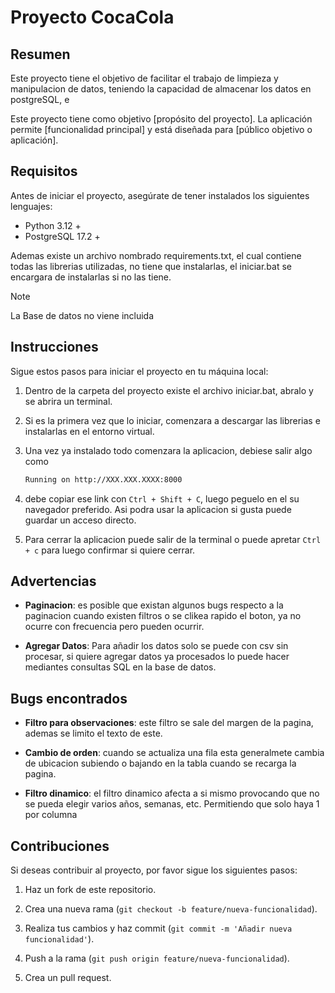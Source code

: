 # Proyecto CocaCola


## Resumen
Este proyecto tiene el objetivo de facilitar el trabajo de limpieza y manipulacion de datos, teniendo la capacidad de almacenar los datos en postgreSQL, e 

Este proyecto tiene como objetivo [propósito del proyecto]. La aplicación permite [funcionalidad principal] y está diseñada para [público objetivo o aplicación].


## Requisitos 
Antes de iniciar el proyecto, asegúrate de tener instalados los siguientes lenguajes:
- Python 3.12 +
- PostgreSQL 17.2 +

Ademas existe un archivo nombrado requirements.txt, el cual contiene todas las librerias utilizadas, no tiene que instalarlas, el iniciar.bat se encargara de instalarlas si no las tiene. 

> [!NOTE]
> La Base de datos no viene incluida

## Instrucciones
Sigue estos pasos para iniciar el proyecto en tu máquina local:

1. Dentro de la carpeta del proyecto existe el archivo iniciar.bat, abralo y se abrira un terminal.

2. Si es la primera vez que lo iniciar, comenzara a descargar las librerias e instalarlas en el entorno virtual.

3. Una vez ya instalado todo comenzara la aplicacion, debiese salir algo como
    ```bash
    Running on http://XXX.XXX.XXXX:8000
    ```
4. debe copiar ese link con `Ctrl + Shift + C`, luego peguelo en el su navegador preferido. Asi podra usar la aplicacion si gusta puede guardar un acceso directo.

5. Para cerrar la aplicacion puede salir de la terminal o puede apretar `Ctrl + c` para luego confirmar si quiere cerrar.


## Advertencias
- **Paginacion**: es posible que existan algunos bugs respecto a la paginacion cuando existen filtros o se clikea rapido el boton, ya no ocurre con frecuencia pero pueden ocurrir. 

- **Agregar Datos**: Para añadir los datos solo se puede con csv sin procesar, si quiere agregar datos ya procesados lo puede hacer mediantes consultas SQL en la base de datos.


## Bugs encontrados
- **Filtro para observaciones**: este filtro se sale del margen de la pagina, ademas se limito el texto de este.

- **Cambio de orden**: cuando se actualiza una fila esta generalmete cambia de ubicacion subiendo o bajando en la tabla cuando se recarga la pagina.

- **Filtro dinamico**: el filtro dinamico afecta a si mismo provocando que no se pueda elegir varios años, semanas, etc. Permitiendo que solo haya 1 por columna

## Contribuciones
Si deseas contribuir al proyecto, por favor sigue los siguientes pasos:

1. Haz un fork de este repositorio.

2. Crea una nueva rama (`git checkout -b feature/nueva-funcionalidad`).

3. Realiza tus cambios y haz commit (`git commit -m 'Añadir nueva funcionalidad'`).

4. Push a la rama (`git push origin feature/nueva-funcionalidad`).

5. Crea un pull request.


